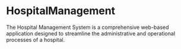 # HospitalManagement
The Hospital Management System is a comprehensive web-based application designed to streamline the administrative and operational processes of a hospital. 

